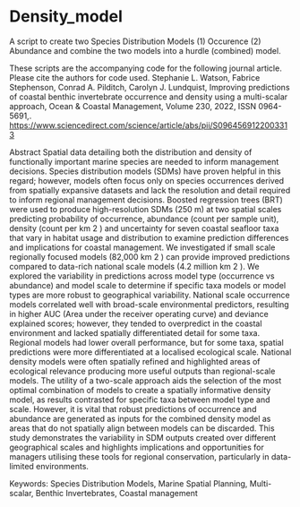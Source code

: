 # Density_model
A script to create two Species Distribution Models (1) Occurence (2) Abundance and combine the two models into a hurdle (combined) model.

These scripts are the accompanying code for the following journal article. Please cite the authors for code used. Stephanie L. Watson, Fabrice Stephenson, Conrad A. Pilditch, Carolyn J. Lundquist, Improving predictions of coastal benthic invertebrate occurrence and density using a multi-scalar approach, Ocean & Coastal Management, Volume 230, 2022, ISSN 0964-5691,. https://www.sciencedirect.com/science/article/abs/pii/S0964569122003313 

Abstract
Spatial data detailing both the distribution and density of functionally important marine species are needed to inform management decisions. Species distribution models (SDMs) have proven helpful in this regard; however, models often focus only on species occurrences derived from spatially expansive datasets and lack the resolution and detail required to inform regional management decisions. Boosted regression trees (BRT) were used to produce high-resolution SDMs (250 m) at two spatial scales predicting probability of occurrence, abundance (count per sample unit), density (count per km 2 ) and uncertainty for seven coastal seafloor taxa that vary in habitat usage and distribution to examine prediction differences and implications for coastal management. We investigated if small scale regionally focused models (82,000 km 2 ) can provide improved predictions compared to data-rich national scale models (4.2 million km 2 ). We explored the variability in predictions across model type (occurrence vs abundance) and model scale to determine if specific taxa models or model types are more robust to geographical variability. National scale occurrence models correlated well with broad-scale environmental predictors, resulting in higher AUC (Area under the receiver operating curve) and deviance explained scores; however, they tended to overpredict in the coastal environment and lacked spatially differentiated detail for some taxa. Regional models had lower overall performance, but for some taxa, spatial predictions were more differentiated at a localised ecological scale. National density models were often spatially refined and highlighted areas of ecological relevance producing more useful outputs than regional-scale models. The utility of a two-scale approach aids the selection of the most optimal combination of models to create a spatially informative density model, as results contrasted for specific taxa between model type and scale. However, it is vital that robust predictions of occurrence and abundance are generated as inputs for the combined density model as areas that do not spatially align between models can be discarded. This study demonstrates the variability in SDM outputs created over different geographical scales and highlights implications and opportunities for managers utilising these tools for regional conservation, particularly in data-limited environments.

Keywords: Species Distribution Models, Marine Spatial Planning, Multi-scalar, Benthic Invertebrates, Coastal management



